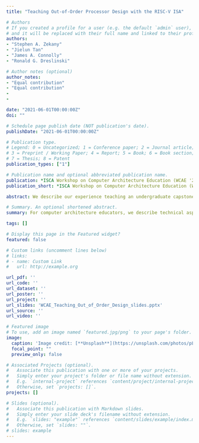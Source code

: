 ```yaml
---
title: "Teaching Out-of-Order Processor Design with the RISC-V ISA"

# Authors
# If you created a profile for a user (e.g. the default `admin` user), write the username (folder name) here 
# and it will be replaced with their full name and linked to their profile.
authors:
- "Stephen A. Zekany"
- "Jielun Tan"
- "James A. Connolly"
- "Ronald G. Dreslinski"

# Author notes (optional)
author_notes:
- "Equal contribution"
- "Equal contribution"
-
-

date: "2021-06-01T00:00:00Z"
doi: ""

# Schedule page publish date (NOT publication's date).
publishDate: "2021-06-01T00:00:00Z"

# Publication type.
# Legend: 0 = Uncategorized; 1 = Conference paper; 2 = Journal article;
# 3 = Preprint / Working Paper; 4 = Report; 5 = Book; 6 = Book section;
# 7 = Thesis; 8 = Patent
publication_types: ["1"]

# Publication name and optional abbreviated publication name.
publication: *ISCA Workshop on Computer Architecture Education (WCAE '21)*
publication_short: *ISCA Workshop on Computer Architecture Education (WCAE '21)*

abstract: We describe our experience teaching an undergraduate capstone (and elective graduate course) in computer architecture with a semester-long project in which teams of five students design and implement an out-of-order (OoO) pipelined processor core using the open-source RISC-V instruction set. The course content includes OoO scheduling algorithms for instructions to exploit instruction- level parallelism (ILP), example designs, caching, prefetching, and virtual memory. The labs and projects help students gain proficiency with the SystemVerilog language. Students use the concepts learned in class to design processors with the goals of achieving correctness and high performance for a suite of representative test programs. Using RISC-V enables students to validate and benchmark their designs by compiling test programs using GCC with a custom linker. By collaborating as a team, students learn how to write and debug a large code base over the two-month project. For computer architecture educators, we describe technical aspects of the final project and common advanced features implemented by students. We hope describing our experience serves not only to demonstrate a method of teaching modern computer architecture, but also to inspire other course designs centered around other aspects of modern computer architecture (GPUs, FPGAs, hardware/software codesign, etc).

# Summary. An optional shortened abstract.
summary: For computer architecture educators, we describe technical aspects of the final project and common advanced features implemented by students. We hope describing our experience serves not only to demonstrate a method of teaching modern computer architecture, but also to inspire other course designs centered around other aspects of modern computer architecture (GPUs, FPGAs, hardware/software codesign, etc).

tags: []

# Display this page in the Featured widget?
featured: false

# Custom links (uncomment lines below)
# links:
# - name: Custom Link
#   url: http://example.org

url_pdf: ''
url_code: ''
url_dataset: ''
url_poster: ''
url_project: ''
url_slides: 'WCAE_Teaching_Out_of_Order_Design_slides.pptx'
url_source: ''
url_video: ''

# Featured image
# To use, add an image named `featured.jpg/png` to your page's folder. 
image:
  caption: 'Image credit: [**Unsplash**](https://unsplash.com/photos/pLCdAaMFLTE)'
  focal_point: ""
  preview_only: false

# Associated Projects (optional).
#   Associate this publication with one or more of your projects.
#   Simply enter your project's folder or file name without extension.
#   E.g. `internal-project` references `content/project/internal-project/index.md`.
#   Otherwise, set `projects: []`.
projects: []

# Slides (optional).
#   Associate this publication with Markdown slides.
#   Simply enter your slide deck's filename without extension.
#   E.g. `slides: "example"` references `content/slides/example/index.md`.
#   Otherwise, set `slides: ""`.
# slides: example
---
```

